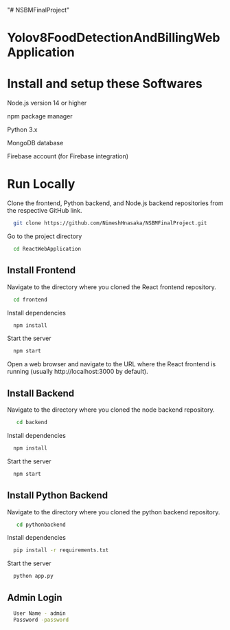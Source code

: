 "# NSBMFinalProject" 
# Yolov8FoodDetectionAndBillingWebApplication

# Install  and setup these Softwares

Node.js version 14 or higher

npm package manager
 
Python 3.x
 
MongoDB database

Firebase account (for Firebase integration)
 


# Run Locally

Clone the frontend, Python backend, and Node.js backend repositories from the
respective GitHub link.


```bash
  git clone https://github.com/NimeshHnasaka/NSBMFinalProject.git
```

Go to the project directory 

```bash
  cd ReactWebApplication

```


## Install Frontend

Navigate to the directory where you cloned the React frontend repository.

```bash
  cd frontend
```

Install dependencies

```bash
  npm install
```

Start the server

```bash
  npm start
```


Open a web browser and navigate to the URL where the React frontend is running (usually http://localhost:3000 by default).

## Install Backend

Navigate to the directory where you cloned the node backend repository.

```bash
   cd backend
```

Install dependencies

```bash
  npm install
```

Start the server

```bash
  npm start
```


## Install Python Backend

Navigate to the directory where you cloned the python backend repository.

```bash
   cd pythonbackend
```

Install dependencies

```bash
  pip install -r requirements.txt
```

Start the server

```bash
  python app.py
```

## Admin Login 

```bash
  User Name - admin
  Password -password
```